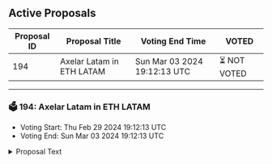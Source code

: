 ## Active Proposals

| Proposal ID | Proposal Title | Voting End Time | VOTED |
|-------------|----------------|-----------------|-------|
| 194 | Axelar Latam in ETH LATAM | Sun Mar 03 2024 19:12:13 UTC | ⏳ NOT VOTED |

---

### 🗳 194: Axelar Latam in ETH LATAM
- Voting Start: Thu Feb 29 2024 19:12:13 UTC
- Voting End: Sun Mar 03 2024 19:12:13 UTC

<details>
<summary>Proposal Text</summary>
 
This proposal withdraw funds from community pool to participate in ETHLatam event in March as Axelar Latam team as we mentioned here:nhttps://community.axelar.network/t/proposal-for-participation-in-eth-latam-honduras-march-2024/2725
</details>
